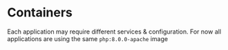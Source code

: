 # Containers

Each application may require different services & configuration.
For now all applications are using the same `php:8.0.0-apache` image